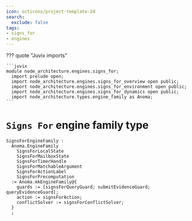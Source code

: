 ```yaml
---
icon: octicons/project-template-24
search:
  exclude: false
tags:
- signs_for
- engines
---
```


??? quote "Juvix imports"

    ```juvix
    module node_architecture.engines.signs_for;
      import prelude open;
      import node_architecture.engines.signs_for_overview open public;
      import node_architecture.engines.signs_for_environment open public;
      import node_architecture.engines.signs_for_dynamics open public;
      import node_architecture.types.engine_family as Anoma;
    ```

# `Signs For` engine family type

<!-- --8<-- [start:signs-for-engine-family] -->
```juvix
SignsForEngineFamily :
  Anoma.EngineFamily
    SignsForLocalState
    SignsForMailboxState
    SignsForTimerHandle
    SignsForMatchableArgument
    SignsForActionLabel
    SignsForPrecomputation
  := Anoma.mkEngineFamily@{
    guards := [signsForQueryGuard; submitEvidenceGuard; queryEvidenceGuard];
    action := signsForAction;
    conflictSolver := signsForConflictSolver;
  }
  ;
```
<!-- --8<-- [end:signs-for-engine-family] -->

